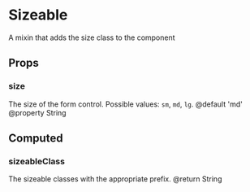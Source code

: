 # Sizeable

A mixin that adds the size class to the component


## Props

### size
The size of the form control. Possible values: `sm`, `md`, `lg`.
@default  'md'
@property  String


## Computed

### sizeableClass
The sizeable classes with the appropriate prefix.
@return  String
